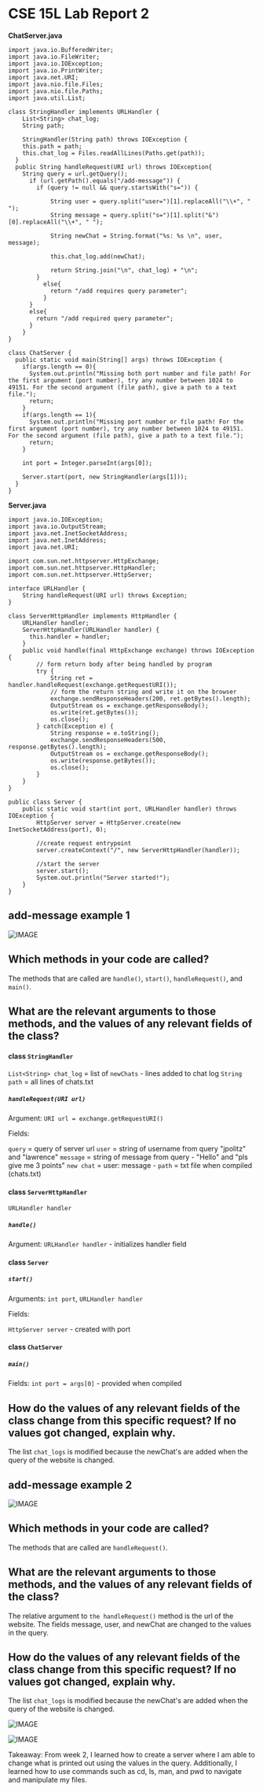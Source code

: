 # CSE 15L Lab Report 2
**ChatServer.java**

```
import java.io.BufferedWriter;
import java.io.FileWriter;
import java.io.IOException;
import java.io.PrintWriter;
import java.net.URI;
import java.nio.file.Files;
import java.nio.file.Paths;
import java.util.List;

class StringHandler implements URLHandler {
    List<String> chat_log;
    String path;

    StringHandler(String path) throws IOException {
    this.path = path;
    this.chat_log = Files.readAllLines(Paths.get(path));
  }
  public String handleRequest(URI url) throws IOException{
    String query = url.getQuery();
      if (url.getPath().equals("/add-message")) {
        if (query != null && query.startsWith("s=")) {

            String user = query.split("user=")[1].replaceAll("\\+", " ");
            String message = query.split("s=")[1].split("&")[0].replaceAll("\\+", " ");

            String newChat = String.format("%s: %s \n", user, message);

            this.chat_log.add(newChat);

            return String.join("\n", chat_log) + "\n";
        }
          else{
            return "/add requires query parameter";
          }
      }
      else{
        return "/add required query parameter";
      }
    }
}

class ChatServer {
  public static void main(String[] args) throws IOException {
    if(args.length == 0){
      System.out.println("Missing both port number and file path! For the first argument (port number), try any number between 1024 to 49151. For the second argument (file path), give a path to a text file.");
      return;
    }
    if(args.length == 1){
      System.out.println("Missing port number or file path! For the first argument (port number), try any number between 1024 to 49151. For the second argument (file path), give a path to a text file.");
      return;
    }

    int port = Integer.parseInt(args[0]);

    Server.start(port, new StringHandler(args[1]));
  }
}
```

**Server.java**

```
import java.io.IOException;
import java.io.OutputStream;
import java.net.InetSocketAddress;
import java.net.InetAddress;
import java.net.URI;

import com.sun.net.httpserver.HttpExchange;
import com.sun.net.httpserver.HttpHandler;
import com.sun.net.httpserver.HttpServer;

interface URLHandler {
    String handleRequest(URI url) throws Exception;
}

class ServerHttpHandler implements HttpHandler {
    URLHandler handler;
    ServerHttpHandler(URLHandler handler) {
      this.handler = handler;
    }
    public void handle(final HttpExchange exchange) throws IOException {
        // form return body after being handled by program
        try {
            String ret = handler.handleRequest(exchange.getRequestURI());
            // form the return string and write it on the browser
            exchange.sendResponseHeaders(200, ret.getBytes().length);
            OutputStream os = exchange.getResponseBody();
            os.write(ret.getBytes());
            os.close();
        } catch(Exception e) {
            String response = e.toString();
            exchange.sendResponseHeaders(500, response.getBytes().length);
            OutputStream os = exchange.getResponseBody();
            os.write(response.getBytes());
            os.close();
        }
    }
}

public class Server {
    public static void start(int port, URLHandler handler) throws IOException {
        HttpServer server = HttpServer.create(new InetSocketAddress(port), 0);

        //create request entrypoint
        server.createContext("/", new ServerHttpHandler(handler));

        //start the server
        server.start();
        System.out.println("Server started!");
    }
}
```

## add-message example 1
![IMAGE](ex1.png)

## Which methods in your code are called?
The methods that are called are ```handle()```,  ```start()```, ```handleRequest()```, and ```main()```.

## What are the relevant arguments to those methods, and the values of any relevant fields of the class?

#### class ```StringHandler```

```List<String> chat_log``` = list of ```newChats``` - lines added to chat log
```String path``` = all lines of chats.txt

##### ```handleRequest(URI url)```

Argument: ```URI url = exchange.getRequestURI()```

Fields: 

```query``` = query of server url 
```user``` = string of username from query "jpolitz" and "lawrence"
```message``` = string of message from query - "Hello" and "pls give me 3 points"
```new chat``` = user: message - 
```path``` = txt file when compiled (chats.txt)

#### class ```ServerHttpHandler```

```URLHandler handler```
    
##### ```handle()```

Argument: ```URLHandler handler``` - initializes handler field

#### class ```Server```
##### ```start()```

Arguments: ```int port```, ```URLHandler handler```

Fields: 

```HttpServer server``` - created with port

#### class ```ChatServer```
##### ```main()```

Fields: 
```int port = args[0]``` - provided when compiled

## How do the values of any relevant fields of the class change from this specific request? If no values got changed, explain why.

The list ```chat_logs``` is modified because the newChat's are added when the query of the website is changed.

## add-message example 2
![IMAGE](ex2.png)

## Which methods in your code are called?
The methods that are called are ```handleRequest()```.

## What are the relevant arguments to those methods, and the values of any relevant fields of the class?
The relative argument to ```the handleRequest()``` method is the url of the website. The fields message, user, and newChat are changed to the values in the query.

## How do the values of any relevant fields of the class change from this specific request? If no values got changed, explain why.

The list ```chat_logs``` is modified because the newChat's are added when the query of the website is changed.

![IMAGE](login.png)

![IMAGE](abspaths.png)

Takeaway:
From week 2, I learned how to create a server where I am able to change what is printed out using the values in the query. Additionally, I learned how to use commands such as cd, ls, man, and pwd to navigate and manipulate my files.
